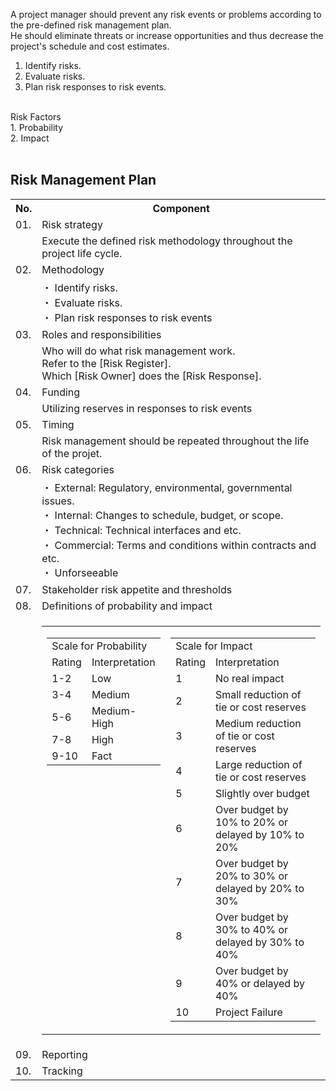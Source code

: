 A project manager should prevent any risk events or problems according to the pre-defined risk management plan.<br>
He should eliminate threats or increase opportunities and thus decrease the project's schedule and cost estimates.<br>
1. Identify risks.<br>
2. Evaluate risks.<br>
3. Plan risk responses to risk events.<br>
<br>
Risk Factors<br>
1. Probability<br>
2. Impact<br>
<br>
<h2>Risk Management Plan</h2>
<table>
  <tr><th>No.</th><th>Component</th></tr>
  <tr><td>01. </td><td>Risk strategy</td></tr>
  <tr><td></td><td>Execute the defined risk methodology throughout the project life cycle.</td></tr>
  <tr><td>02. </td><td>Methodology</td></tr>
  <tr><td></td>
  <td>
・ Identify risks.<br>
・ Evaluate risks.<br>
・ Plan risk responses to risk events
  </td>
  </tr>
  <tr><td>03. </td><td>Roles and responsibilities</td></tr>
  <tr>
    <td></td>
    <td>
      Who will do what risk management work.<br>
      Refer to the [Risk Register].<br>
      Which [Risk Owner] does the [Risk Response].
    </td>
  </tr>
  <tr><td>04. </td><td>Funding</td></tr>
  <tr><td></td><td>Utilizing reserves in responses to risk events</td></tr>
  <tr><td>05. </td><td>Timing</td></tr>
  <tr><td></td><td>Risk management should be repeated throughout the life of the projet.</td></tr>
  <tr><td>06. </td><td>Risk categories</td></tr>
  <tr><td></td>
  <td>
・ External: Regulatory, environmental, governmental issues.<br>
・ Internal: Changes to schedule, budget, or scope.<br>
・ Technical: Technical interfaces and etc.<br>
・ Commercial: Terms and conditions within contracts and etc.<br>
・ Unforseeable
  </td>
  </tr>
  <tr><td>07. </td><td>Stakeholder risk appetite and thresholds</td></tr>
  <tr><td>08. </td><td>Definitions of probability and impact</td></tr>
  <tr><td></td>
    <td>
      <table>
        <tr>
          <td valign="top">
    <table>
      <tr><td colspan="2">Scale for Probability</td></tr>
      <tr><td>Rating</td><td>Interpretation</td></tr>
      <tr><td>1-2</td><td>Low</td></tr>
      <tr><td>3-4</td><td>Medium</td></tr>
      <tr><td>5-6</td><td>Medium-High</td></tr>
      <tr><td>7-8</td><td>High</td></tr>
      <tr><td>9-10</td><td>Fact</td></tr>
    </table>
          </td>
          <td>
    <table>
      <tr><td colspan="2">Scale for Impact</td></tr>
      <tr><td>Rating</td><td>Interpretation</td></tr>
      <tr><td>1</td><td>No real impact</td></tr>
      <tr><td>2</td><td>Small reduction of tie or cost reserves</td></tr>
      <tr><td>3</td><td>Medium reduction of tie or cost reserves</td></tr>
      <tr><td>4</td><td>Large reduction of tie or cost reserves</td></tr>
      <tr><td>5</td><td>Slightly over budget</td></tr>
      <tr><td>6</td><td>Over budget by 10% to 20% or delayed by 10% to 20%</td></tr>
      <tr><td>7</td><td>Over budget by 20% to 30% or delayed by 20% to 30%</td></tr>
      <tr><td>8</td><td>Over budget by 30% to 40% or delayed by 30% to 40%</td></tr>
      <tr><td>9</td><td>Over budget by 40% or delayed by 40%</td></tr>
      <tr><td>10</td><td>Project Failure</td></tr>
    </table>
          </td>
        </tr>
      </table>
    </td>
  </tr>
  <tr><td>09. </td><td>Reporting</td></tr>
  <tr><td>10. </td><td>Tracking</td></tr>
</table>

